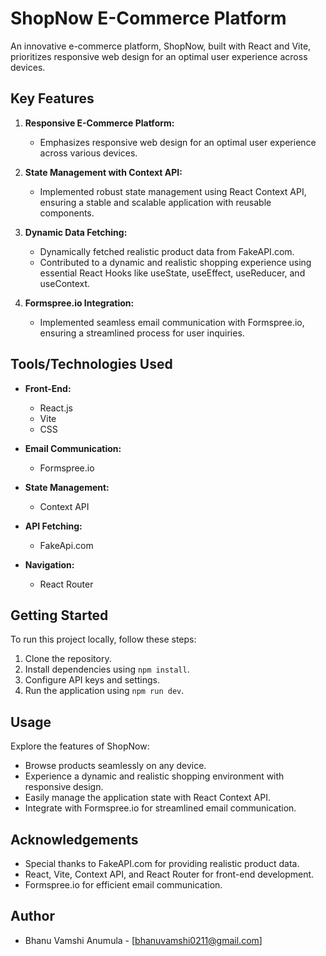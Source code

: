 # ShopNow E-Commerce Platform

An innovative e-commerce platform, ShopNow, built with React and Vite, prioritizes responsive web design for an optimal user experience across devices.

## Key Features

1. **Responsive E-Commerce Platform:**
   - Emphasizes responsive web design for an optimal user experience across various devices.

2. **State Management with Context API:**
   - Implemented robust state management using React Context API, ensuring a stable and scalable application with reusable components.

3. **Dynamic Data Fetching:**
   - Dynamically fetched realistic product data from FakeAPI.com.
   - Contributed to a dynamic and realistic shopping experience using essential React Hooks like useState, useEffect, useReducer, and useContext.

4. **Formspree.io Integration:**
   - Implemented seamless email communication with Formspree.io, ensuring a streamlined process for user inquiries.

## Tools/Technologies Used

- **Front-End:**
  - React.js
  - Vite
  - CSS

- **Email Communication:**
  - Formspree.io

- **State Management:**
  - Context API

- **API Fetching:**
  - FakeApi.com

- **Navigation:**
  - React Router

## Getting Started

To run this project locally, follow these steps:

1. Clone the repository.
2. Install dependencies using `npm install`.
3. Configure API keys and settings.
4. Run the application using `npm run dev`.

## Usage

Explore the features of ShopNow:

- Browse products seamlessly on any device.
- Experience a dynamic and realistic shopping environment with responsive design.
- Easily manage the application state with React Context API.
- Integrate with Formspree.io for streamlined email communication.

## Acknowledgements

- Special thanks to FakeAPI.com for providing realistic product data.
- React, Vite, Context API, and React Router for front-end development.
- Formspree.io for efficient email communication.

## Author
- Bhanu Vamshi Anumula - [bhanuvamshi0211@gmail.com]
